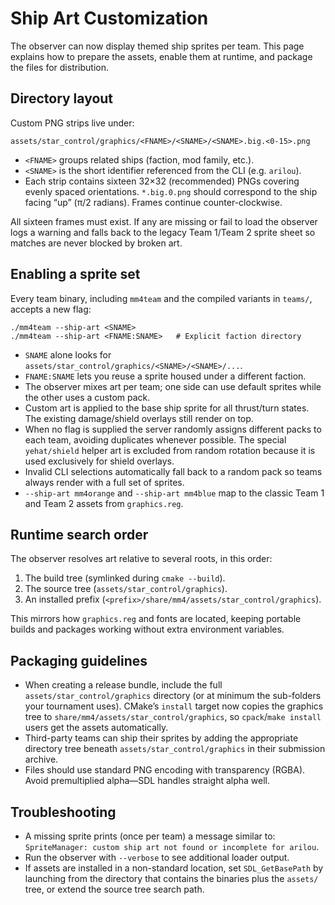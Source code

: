 Ship Art Customization
======================

The observer can now display themed ship sprites per team. This page explains
how to prepare the assets, enable them at runtime, and package the files for
distribution.

Directory layout
----------------

Custom PNG strips live under:

```
assets/star_control/graphics/<FNAME>/<SNAME>/<SNAME>.big.<0-15>.png
```

* `<FNAME>` groups related ships (faction, mod family, etc.).
* `<SNAME>` is the short identifier referenced from the CLI (e.g. `arilou`).
* Each strip contains sixteen 32×32 (recommended) PNGs covering evenly spaced
  orientations. `*.big.0.png` should correspond to the ship facing “up”
  (π/2 radians). Frames continue counter-clockwise.

All sixteen frames must exist. If any are missing or fail to load the observer
logs a warning and falls back to the legacy Team 1/Team 2 sprite sheet so
matches are never blocked by broken art.

Enabling a sprite set
---------------------

Every team binary, including `mm4team` and the compiled variants in `teams/`,
accepts a new flag:

```
./mm4team --ship-art <SNAME>
./mm4team --ship-art <FNAME:SNAME>   # Explicit faction directory
```

* `SNAME` alone looks for `assets/star_control/graphics/<SNAME>/<SNAME>/...`.
* `FNAME:SNAME` lets you reuse a sprite housed under a different faction.
* The observer mixes art per team; one side can use default sprites while the
  other uses a custom pack.
* Custom art is applied to the base ship sprite for all thrust/turn states. The
  existing damage/shield overlays still render on top.
* When no flag is supplied the server randomly assigns different packs to each
  team, avoiding duplicates whenever possible. The special `yehat/shield`
  helper art is excluded from random rotation because it is used exclusively for
  shield overlays.
* Invalid CLI selections automatically fall back to a random pack so teams
  always render with a full set of sprites.
* `--ship-art mm4orange` and `--ship-art mm4blue` map to the classic Team 1 and
  Team 2 assets from `graphics.reg`.

Runtime search order
--------------------

The observer resolves art relative to several roots, in this order:

1. The build tree (symlinked during `cmake --build`).
2. The source tree (`assets/star_control/graphics`).
3. An installed prefix (`<prefix>/share/mm4/assets/star_control/graphics`).

This mirrors how `graphics.reg` and fonts are located, keeping portable builds
and packages working without extra environment variables.

Packaging guidelines
--------------------

* When creating a release bundle, include the full
  `assets/star_control/graphics` directory (or at minimum the sub-folders your
  tournament uses). CMake’s `install` target now copies the graphics tree to
  `share/mm4/assets/star_control/graphics`, so `cpack`/`make install` users get
  the assets automatically.
* Third-party teams can ship their sprites by adding the appropriate directory
  tree beneath `assets/star_control/graphics` in their submission archive.
* Files should use standard PNG encoding with transparency (RGBA). Avoid
  premultiplied alpha—SDL handles straight alpha well.

Troubleshooting
---------------

* A missing sprite prints (once per team) a message similar to:
  `SpriteManager: custom ship art not found or incomplete for arilou`.
* Run the observer with `--verbose` to see additional loader output.
* If assets are installed in a non-standard location, set `SDL_GetBasePath`
  by launching from the directory that contains the binaries plus the
  `assets/` tree, or extend the source tree search path.
